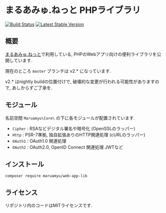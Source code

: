 まるあみゅ.ねっと PHPライブラリ
===============================

[![Build Status](https://travis-ci.org/maruamyu/php-lib.svg?branch=master)](https://travis-ci.org/maruamyu/php-lib)
[![Latest Stable Version](https://img.shields.io/packagist/v/maruamyu/web-app-lib.svg)](https://packagist.org/packages/maruamyu/web-app-lib)

## 概要

[まるあみゅ.ねっと](http://maruamyu.net/)で利用している,
PHPのWebアプリ向けの便利ライブラリを公開しています.

現在のところ `master` ブランチは v2.\* になっています.

v2.\* はnightly buildの位置付けで, 破壊的な変更が行われる可能性がありますので, あしからずご了承を.

## モジュール

名前空間 `Maruamyu\Core\` の下に各モジュールが配置されています.

- `Cipher` : RSAなどデジタル署名や暗号化 (OpenSSLのラッパー)
- `Http` : PSR-7準拠, 独自拡張ありのHTTP関連処理 (cURLのラッパー)
- `OAuth1` : OAuth1.0 関連処理
- `OAuth2` : OAuth2.0, OpenID Connect 関連処理 JWTなど

## インストール

```
composer require maruamyu/web-app-lib
```

## ライセンス

リポジトリ内のコードはMITライセンスです.
